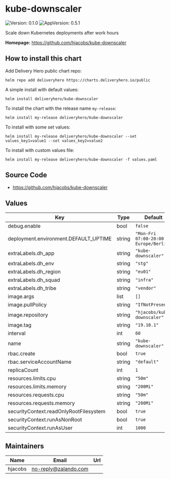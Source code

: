 # kube-downscaler

![Version: 0.1.0](https://img.shields.io/badge/Version-0.1.0-informational?style=flat-square) ![AppVersion: 0.5.1](https://img.shields.io/badge/AppVersion-0.5.1-informational?style=flat-square)

Scale down Kubernetes deployments after work hours

**Homepage:** <https://github.com/hjacobs/kube-downscaler>

## How to install this chart

Add Delivery Hero public chart repo:

```console
helm repo add deliveryhero https://charts.deliveryhero.io/public
```

A simple install with default values:

```console
helm install deliveryhero/kube-downscaler
```

To install the chart with the release name `my-release`:

```console
helm install my-release deliveryhero/kube-downscaler
```

To install with some set values:

```console
helm install my-release deliveryhero/kube-downscaler --set values_key1=value1 --set values_key2=value2
```

To install with custom values file:

```console
helm install my-release deliveryhero/kube-downscaler -f values.yaml
```

## Source Code

* <https://github.com/hjacobs/kube-downscaler>

## Values

| Key | Type | Default | Description |
|-----|------|---------|-------------|
| debug.enable | bool | `false` |  |
| deployment.environment.DEFAULT_UPTIME | string | `"Mon-Fri 07:00-20:00 Europe/Berlin"` |  |
| extraLabels.dh_app | string | `"kube-downscaler"` |  |
| extraLabels.dh_env | string | `"stg"` |  |
| extraLabels.dh_region | string | `"eu01"` |  |
| extraLabels.dh_squad | string | `"infra"` |  |
| extraLabels.dh_tribe | string | `"vendor"` |  |
| image.args | list | `[]` |  |
| image.pullPolicy | string | `"IfNotPresent"` |  |
| image.repository | string | `"hjacobs/kube-downscaler"` |  |
| image.tag | string | `"19.10.1"` |  |
| interval | int | `60` |  |
| name | string | `"kube-downscaler"` |  |
| rbac.create | bool | `true` |  |
| rbac.serviceAccountName | string | `"default"` |  |
| replicaCount | int | `1` |  |
| resources.limits.cpu | string | `"50m"` |  |
| resources.limits.memory | string | `"200Mi"` |  |
| resources.requests.cpu | string | `"50m"` |  |
| resources.requests.memory | string | `"200Mi"` |  |
| securityContext.readOnlyRootFilesystem | bool | `true` |  |
| securityContext.runAsNonRoot | bool | `true` |  |
| securityContext.runAsUser | int | `1000` |  |

## Maintainers

| Name | Email | Url |
| ---- | ------ | --- |
| hjacobs | no-reply@zalando.com |  |
